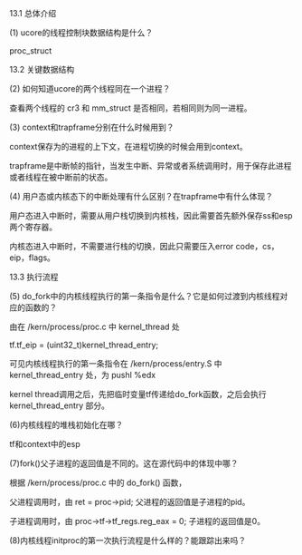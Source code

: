13.1 总体介绍

(1) ucore的线程控制块数据结构是什么？

proc_struct


13.2 关键数据结构

(2) 如何知道ucore的两个线程同在一个进程？

查看两个线程的 cr3 和 mm_struct 是否相同，若相同则为同一进程。

(3) context和trapframe分别在什么时候用到？

context保存为的进程的上下文，在进程切换的时候会用到context。

trapframe是中断帧的指针，当发生中断、异常或者系统调用时，用于保存此进程或者线程在被中断前的状态。

(4) 用户态或内核态下的中断处理有什么区别？在trapframe中有什么体现？

用户态进入中断时，需要从用户栈切换到内核栈，因此需要首先额外保存ss和esp两个寄存器。

内核态进入中断时，不需要进行栈的切换，因此只需要压入error code，cs，eip，flags。

13.3 执行流程

(5) do_fork中的内核线程执行的第一条指令是什么？它是如何过渡到内核线程对应的函数的？

由在 /kern/process/proc.c 中 kernel_thread 处

tf.tf_eip = (uint32_t)kernel_thread_entry;

可见内核线程执行的第一条指令在 /kern/process/entry.S 中 kernel_thread_entry 处，为 pushl %edx

kernel thread调用之后，先把临时变量tf传递给do_fork函数，之后会执行 kernel_thread_entry 部分。


(6)内核线程的堆栈初始化在哪？

tf和context中的esp


(7)fork()父子进程的返回值是不同的。这在源代码中的体现中哪？

根据 /kern/process/proc.c 中的 do_fork() 函数，

父进程调用时，由 ret = proc->pid; 父进程的返回值是子进程的pid。

子进程调用时，由 proc->tf->tf_regs.reg_eax = 0; 子进程的返回值是0。



(8)内核线程initproc的第一次执行流程是什么样的？能跟踪出来吗？


